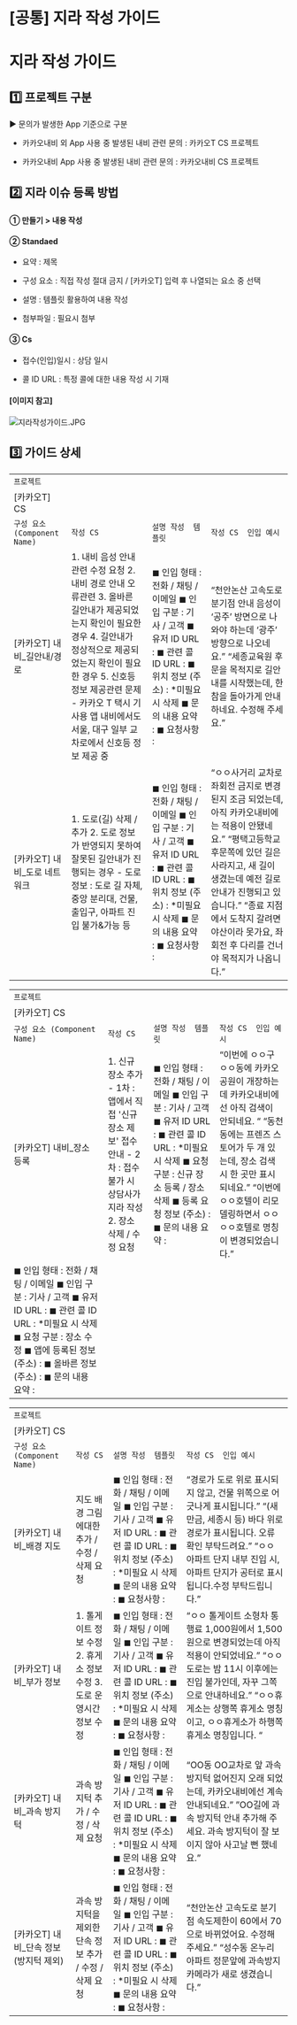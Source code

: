 # [공통] 지라 작성 가이드

**지라 작성 가이드**
=============

**1️⃣ 프로젝트 구분**
---------------

▶ 문의가 발생한 App 기준으로 구분

- 카카오내비 외 App 사용 중 발생된 내비 관련 문의 : 카카오T CS 프로젝트

- 카카오내비 App 사용 중 발생된 내비 관련 문의 : 카카오내비 CS 프로젝트

**2️⃣ 지라 이슈 등록 방법**
-------------------

#### **① 만들기 > 내용 작성**

#### **② Standaed**

- 요약 : 제목

- 구성 요소 : 직접 작성 절대 금지 / [카카오T] 입력 후 나열되는 요소 중 선택

- 설명 : 템플릿 활용하여 내용 작성

- 첨부파일 : 필요시 첨부

#### **③ Cs**

- 접수(인입)일시 : 상담 일시

- 콜 ID URL : 특정 콜에 대한 내용 작성 시 기재

#### 

#### **[이미지 참고]**

![지라작성가이드.JPG](https://kakaomobilitysupport.zendesk.com/hc/article_attachments/40841436581913)

**3️⃣ 가이드 상세**
--------------

|  |  |  |  |
| --- | --- | --- | --- |
| ``` 프로젝트 ``` | | | |
| [카카오T] CS | | | |
| ``` 구성 요소 (Component Name) ``` | ``` 작성 CS ``` | ``` 설명 작성  템플릿 ``` | ``` 작성 CS  인입 예시 ``` |
| [카카오T]  내비\_길안내/경로 | 1. 내비 음성 안내관련 수정 요청  2. 내비 경로 안내 오류관련  3. 올바른 길안내가 제공되었는지 확인이 필요한 경우  4. 길안내가 정상적으로 제공되었는지 확인이 필요한 경우 5. 신호등 정보 제공관련 문제  - 카카오 T 택시 기사용 앱 내비에서도 서울, 대구 일부 교차로에서 신호등 정보 제공 중 | ◼ 인입 형태 : 전화 / 채팅 / 이메일  ◼ 인입 구분 : 기사 / 고객  ◼ 유저 ID URL :  ◼ 관련 콜 ID URL :  ◼ 위치 정보 (주소) : \*미필요 시 삭제 ◼ 문의 내용 요약 : ◼ 요청사항 : | “천안논산 고속도로 분기점 안내 음성이 ‘공주’ 방면으로 나와야 하는데 ‘광주’ 방향으로 나오네요.”    “세종교육원 후문을 목적지로 길안내를 시작했는데, 한참을 돌아가게 안내하네요. 수정해 주세요.” |
| [카카오T]  내비\_도로 네트워크 | 1. 도로(길) 삭제 / 추가  2. 도로 정보가 반영되지 못하여 잘못된 길안내가 진행되는 경우  - 도로 정보 : 도로 길 자체, 중앙 분리대, 건물, 출입구, 아파트 진입 불가&가능 등 | ◼ 인입 형태 : 전화 / 채팅 / 이메일  ◼ 인입 구분 : 기사 / 고객  ◼ 유저 ID URL :  ◼ 관련 콜 ID URL :  ◼ 위치 정보 (주소) : \*미필요 시 삭제  ◼ 문의 내용 요약 :  ◼ 요청사항 : | “ㅇㅇ사거리 교차로 좌회전 금지로 변경된지 조금 되었는데, 아직 카카오내비에는 적용이 안됐네요.”  “평택고등학교 후문쪽에 있던 길은 사라지고, 새 길이 생겼는데 예전 길로 안내가 진행되고 있습니다.”  “종료 지점에서 도착지 갈려면 야산이라 못가요, 좌회전 후 다리를 건너야 목적지가 나옵니다.” |

|  |  |  |  |
| --- | --- | --- | --- |
| ``` 프로젝트 ``` | | | |
| [카카오T] CS | | | |
| ``` 구성 요소 (Component Name) ``` | ``` 작성 CS ``` | ``` 설명 작성  템플릿 ``` | ``` 작성 CS  인입 예시 ``` |
| [카카오T]  내비\_장소 등록 | 1. 신규 장소 추가  - 1차 : 앱에서 직접 '신규 장소 제보' 접수 안내  - 2차 : 접수 불가 시 상담사가 지라 작성 2. 장소 삭제 / 수정 요청 | ◼ 인입 형태 : 전화 / 채팅 / 이메일  ◼ 인입 구분 : 기사 / 고객  ◼ 유저 ID URL :  ◼ 관련 콜 ID URL : \*미필요 시 삭제  ◼ 요청 구분 : 신규 장소 등록 / 장소 삭제  ◼ 등록 요청 정보 (주소) :  ◼ 문의 내용 요약 : | “이번에 ㅇㅇ구 ㅇㅇ동에 카카오공원이 개장하는데 카카오내비에선 아직 검색이 안되네요. “    “동천동에는 프렌즈 스토어가 두 개 있는데, 장소 검색 시 한 곳만 표시되네요.”    “이번에 ㅇㅇ호텔이 리모델링하면서 ㅇㅇㅇㅇ호텔로 명칭이 변경되었습니다.” |
| ◼ 인입 형태 : 전화 / 채팅 / 이메일  ◼ 인입 구분 : 기사 / 고객  ◼ 유저 ID URL :  ◼ 관련 콜 ID URL : \*미필요 시 삭제  ◼ 요청 구분 : 장소 수정  ◼ 앱에 등록된 정보 (주소) :  ◼ 올바른 정보 (주소) : ◼ 문의 내용 요약 : |

|  |  |  |  |
| --- | --- | --- | --- |
| ``` 프로젝트 ``` | | | |
| [카카오T] CS | | | |
| ``` 구성 요소 (Component Name) ``` | ``` 작성 CS ``` | ``` 설명 작성  템플릿 ``` | ``` 작성 CS  인입 예시 ``` |
| [카카오T]  내비\_배경 지도 | 지도 배경 그림에대한 추가 / 수정 / 삭제 요청 | ◼ 인입 형태 : 전화 / 채팅 / 이메일 ◼ 인입 구분 : 기사 / 고객 ◼ 유저 ID URL : ◼ 관련 콜 ID URL : ◼ 위치 정보 (주소) : \*미필요 시 삭제 ◼ 문의 내용 요약 : ◼ 요청사항 : | “경로가 도로 위로 표시되지 않고, 건물 위쪽으로 어긋나게 표시됩니다.”  “(새만금, 세종시 등) 바다 위로 경로가 표시됩니다. 오류 확인 부탁드려요.”  “ㅇㅇ 아파트 단지 내부 진입 시, 아파트 단지가 공터로 표시됩니다.수정 부탁드립니다.” |
| [카카오T]  내비\_부가 정보 | 1. 톨게이트 정보 수정 2. 휴게소 정보 수정 3. 도로 운영시간 정보 수정 | ◼ 인입 형태 : 전화 / 채팅 / 이메일 ◼ 인입 구분 : 기사 / 고객 ◼ 유저 ID URL : ◼ 관련 콜 ID URL : ◼ 위치 정보 (주소) : \*미필요 시 삭제 ◼ 문의 내용 요약 : ◼ 요청사항 : | “ㅇㅇ 톨게이트 소형차 통행료 1,000원에서 1,500원으로 변경되었는데 아직 적용이 안되었네요.”  “ㅇㅇ도로는 밤 11시 이후에는 진입 불가인데, 자꾸 그쪽으로 안내하네요.”  “ㅇㅇ휴게소는 상행쪽 휴게소 명칭이고, ㅇㅇ휴게소가 하행쪽 휴게소 명칭입니다. “ |
| [카카오T]  내비\_과속 방지턱 | 과속 방지턱 추가 / 수정 / 삭제 요청 | ◼ 인입 형태 : 전화 / 채팅 / 이메일 ◼ 인입 구분 : 기사 / 고객 ◼ 유저 ID URL : ◼ 관련 콜 ID URL : ◼ 위치 정보 (주소) : \*미필요 시 삭제 ◼ 문의 내용 요약 : ◼ 요청사항 : | “OO동 OO교차로 앞 과속 방지턱 없어진지 오래 되었는데, 카카오내비에선 계속 안내되네요.”  ”OO길에 과속 방지턱 안내 추가해 주세요. 과속 방지턱이 잘 보이지 않아 사고날 뻔 했네요.” |
| [카카오T]  내비\_단속 정보  (방지턱 제외) | 과속 방지턱을 제외한 단속 정보 추가 / 수정 / 삭제 요청 | ◼ 인입 형태 : 전화 / 채팅 / 이메일 ◼ 인입 구분 : 기사 / 고객 ◼ 유저 ID URL : ◼ 관련 콜 ID URL : ◼ 위치 정보 (주소) : \*미필요 시 삭제 ◼ 문의 내용 요약 : ◼ 요청사항 : | “천안논산 고속도로 분기점 속도제한이 60에서 70으로 바뀌었어요. 수정해 주세요.”  “성수동 온누리 아파트 정문앞에 과속방지카메라가 새로 생겼습니다.” |
